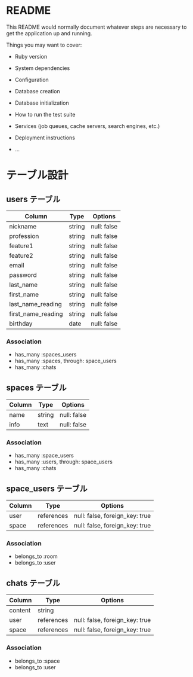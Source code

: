 # README

This README would normally document whatever steps are necessary to get the
application up and running.

Things you may want to cover:

* Ruby version

* System dependencies

* Configuration

* Database creation

* Database initialization

* How to run the test suite

* Services (job queues, cache servers, search engines, etc.)

* Deployment instructions

* ...

# テーブル設計

## users テーブル

| Column             | Type   | Options     |
| --------           | ------ | ----------- |
| nickname           | string | null: false |
| profession         | string | null: false |
| feature1           | string | null: false |
| feature2           | string | null: false |
| email              | string | null: false |
| password           | string | null: false |
| last_name          | string | null: false |
| first_name         | string | null: false |
| last_name_reading  | string | null: false |
| first_name_reading | string | null: false |
| birthday           | date   | null: false |

### Association

- has_many :spaces_users
- has_many :spaces, through: space_users
- has_many :chats

## spaces テーブル

| Column | Type   | Options     |
| ------ | ------ | ----------- |
| name   | string | null: false |
| info   | text   | null: false |

### Association

- has_many :space_users
- has_many :users, through: space_users
- has_many :chats

## space_users テーブル

| Column | Type       | Options                        |
| ------ | ---------- | ------------------------------ |
| user   | references | null: false, foreign_key: true |
| space  | references | null: false, foreign_key: true |

### Association

- belongs_to :room
- belongs_to :user

## chats テーブル

| Column  | Type       | Options                        |
| ------- | ---------- | ------------------------------ |
| content | string     |                                |
| user    | references | null: false, foreign_key: true |
| space   | references | null: false, foreign_key: true |

### Association

- belongs_to :space
- belongs_to :user


<!-- 『ペルソナ』
・専門職への転職（就職）目指して
・スクール（もしくは独学）で専門スキルを学習中の
・20〜40歳くらいの男女

『解決すべき課題』
①毎日の学習の継続
②学習の目的や将来像の明確（言語）化
③アウトプット中心の学び
という『学習』に効果的な方法を採りやすく
するために、1つのアプリ内で完結させる。

『ユーザーストーリー』
前記の「解決すべき課題」に対して
①ダイアリー
②自己紹介
③チャット
によって解決する。 -->